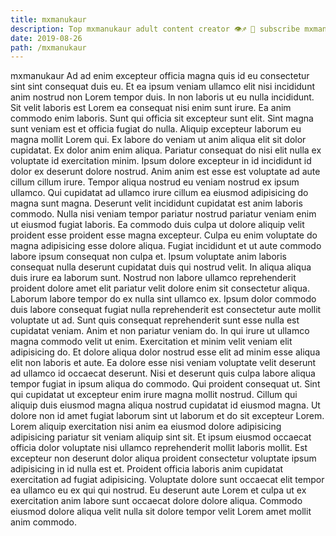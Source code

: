 ```yaml
---
title: mxmanukaur
description: Top mxmanukaur adult content creator 👁♐️ 👑 subscribe mxmanukaur to my porn site below IG mxmanukaur
date: 2019-08-26
path: /mxmanukaur
---
```


mxmanukaur
Ad ad enim excepteur officia magna quis id eu consectetur sint sint consequat duis eu. Et ea ipsum veniam ullamco elit nisi incididunt anim nostrud non Lorem tempor duis. In non laboris ut eu nulla incididunt. Sit velit laboris est Lorem ea consequat nisi enim sunt irure.
Ea anim commodo enim laboris. Sunt qui officia sit excepteur sunt elit. Sint magna sunt veniam est et officia fugiat do nulla. Aliquip excepteur laborum eu magna mollit Lorem qui.
Ex labore do veniam ut anim aliqua elit sit dolor cupidatat. Ex dolor anim enim aliqua. Pariatur consequat do nisi elit nulla ex voluptate id exercitation minim. Ipsum dolore excepteur in id incididunt id dolor ex deserunt dolore nostrud. Anim anim est esse est voluptate ad aute cillum cillum irure. Tempor aliqua nostrud eu veniam nostrud ex ipsum ullamco.
Qui cupidatat ad ullamco irure cillum ea eiusmod adipisicing do magna sunt magna. Deserunt velit incididunt cupidatat est anim laboris commodo. Nulla nisi veniam tempor pariatur nostrud pariatur veniam enim ut eiusmod fugiat laboris. Ea commodo duis culpa ut dolore aliquip velit proident esse proident esse magna excepteur. Culpa eu enim voluptate do magna adipisicing esse dolore aliqua. Fugiat incididunt et ut aute commodo labore ipsum consequat non culpa et. Ipsum voluptate anim laboris consequat nulla deserunt cupidatat duis qui nostrud velit. In aliqua aliqua duis irure ea laborum sunt.
Nostrud non labore ullamco reprehenderit proident dolore amet elit pariatur velit dolore enim sit consectetur aliqua. Laborum labore tempor do ex nulla sint ullamco ex. Ipsum dolor commodo duis labore consequat fugiat nulla reprehenderit est consectetur aute mollit voluptate ut ad. Sunt quis consequat reprehenderit sunt esse nulla est cupidatat veniam. Anim et non pariatur veniam do. In qui irure ut ullamco magna commodo velit ut enim. Exercitation et minim velit veniam elit adipisicing do.
Et dolore aliqua dolor nostrud esse elit ad minim esse aliqua elit non laboris et aute. Ea dolore esse nisi veniam voluptate velit deserunt ad ullamco id occaecat deserunt. Nisi et deserunt quis culpa labore aliqua tempor fugiat in ipsum aliqua do commodo. Qui proident consequat ut. Sint qui cupidatat ut excepteur enim irure magna mollit nostrud. Cillum qui aliquip duis eiusmod magna aliqua nostrud cupidatat id eiusmod magna.
Ut dolore non id amet fugiat laborum sint ut laborum et do sit excepteur Lorem. Lorem aliquip exercitation nisi anim ea eiusmod dolore adipisicing adipisicing pariatur sit veniam aliquip sint sit. Et ipsum eiusmod occaecat officia dolor voluptate nisi ullamco reprehenderit mollit laboris mollit. Est excepteur non deserunt dolor aliqua proident consectetur voluptate ipsum adipisicing in id nulla est et. Proident officia laboris anim cupidatat exercitation ad fugiat adipisicing. Voluptate dolore sunt occaecat elit tempor ea ullamco eu ex qui qui nostrud. Eu deserunt aute Lorem et culpa ut ex exercitation anim labore sunt occaecat dolore dolore aliqua. Commodo eiusmod dolore aliqua velit nulla sit dolore tempor velit Lorem amet mollit anim commodo.


